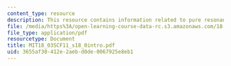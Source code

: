 ```yaml
---
content_type: resource
description: This resource contains information related to pure resonance.
file: /media/https%3A/open-learning-course-data-rc.s3.amazonaws.com/18-03sc-differential-equations-fall-2011/3655af30412e2aebd0de0067925e8eb1_MIT18_03SCF11_s18_0intro.pdf
file_type: application/pdf
resourcetype: Document
title: MIT18_03SCF11_s18_0intro.pdf
uid: 3655af30-412e-2aeb-d0de-0067925e8eb1
---
```

